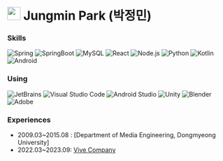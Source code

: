 <h1><img src="https://emojis.slackmojis.com/emojis/images/1531849430/4246/blob-sunglasses.gif?1531849430" width="30"/> Jungmin Park (박정민)</h1>



### Skills

![Spring](https://img.shields.io/badge/Spring-6DB33F?style=flat-square&logo=Spring&logoColor=white "Spring")
![SpringBoot](https://img.shields.io/badge/SpringBoot-6DB33F?style=flat-square&logo=SpringBoot&logoColor=white "SpringBoot")
![MySQL](https://img.shields.io/badge/MySQL-4479A1?style=flat-square&logo=MySQL&logoColor=white "MySQL")
![React](https://img.shields.io/badge/React-61DAFB?style=flat-square&logo=React&logoColor=white "React")
![Node.js](https://img.shields.io/badge/Node.js-339933?style=flat-square&logo=Node.js&logoColor=white "Node.js")
![Python](https://img.shields.io/badge/Python-3776AB?style=flat-square&logo=Python&logoColor=white "Python")
![Kotlin](https://img.shields.io/badge/Kotlin-0095D5?style=flat-square&logo=Kotlin&logoColor=white "Kotlin")
![Android](https://img.shields.io/badge/Android-3DDC84?style=flat-square&logo=Android&logoColor=white "Android")


### Using

![JetBrains](https://img.shields.io/badge/-JetBrains-000000?style=flat-square&logo=jetbrains&logoColor=white "JetBrains")
![Visual Studio Code](https://img.shields.io/badge/-Visual%20Studio%20Code-007ACC?style=flat-square&logo=visual-studio-code&logoColor=white "Visual Studio Code")
![Android Studio](https://img.shields.io/badge/-Android%20Studio-3DDC84?style=flat-square&logo=android-studio&logoColor=white "Android Studio")
![Unity](https://img.shields.io/badge/-Unity-000000?style=flat-square&logo=unity&logoColor=white "Unity")
![Blender](https://img.shields.io/badge/-Blender-F5792A?style=flat-square&logo=blender&logoColor=white "Blender")
![Adobe](https://img.shields.io/badge/-Adobe-FF0000?style=flat-square&logo=adobe&logoColor=white "Adobe")


### Experiences
- 2009.03~2015.08 : [Department of Media Engineering, Dongmyeong University]
- 2022.03~2023.09: [Vive Company](http://vaiv.kr/)

